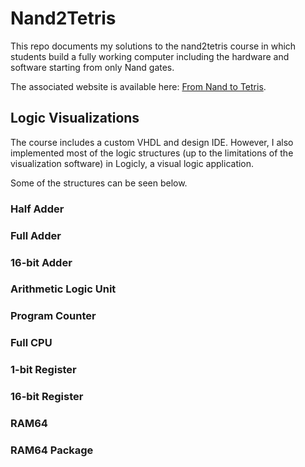 # Nand2Tetris

This repo documents my solutions to the nand2tetris course in which students build a fully working computer including
the hardware and software starting from only Nand gates.

The associated website is available here: [From Nand to Tetris](https://www.nand2tetris.org/).

## Logic Visualizations

The course includes a custom VHDL and design IDE. However, I also implemented most of the logic structures (up to the
limitations of the visualization software) in Logicly, a visual logic application.

Some of the structures can be seen below.

### Half Adder

### Full Adder

### 16-bit Adder

### Arithmetic Logic Unit

### Program Counter

### Full CPU

### 1-bit Register

### 16-bit Register

### RAM64

### RAM64 Package

